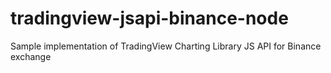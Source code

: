 # tradingview-jsapi-binance-node
Sample implementation of TradingView Charting Library JS API for Binance exchange

